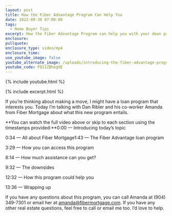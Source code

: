 ```yaml
---
layout: post
title: How the Fiber Advantage Program Can Help You
date: 2022-09-30 07:00:00
tags:
  - Home Buyer Tips
excerpt: How the Fiber Advantage Program can help you with your down payment.
enclosure:
pullquote:
enclosure_type: video/mp4
enclosure_time:
use_youtube_image: false
youtube_alternate_image: /uploads/introducing-the-fiber-advantage-program---yt.jpg
youtube_code: FQ1iZBhegXE
---
```

{% include youtube.html %}

{% include excerpt.html %}

If you’re thinking about making a move, I might have a loan program that interests you. Today I’m talking with Dan Ribler and his co-worker Amanda from Fiber Mortgage about what this new program entails.

**You can watch the full video above or skip to each section using the timestamps provided:**0:00 — Introducing today’s topic

0:34 — All about Fiber Mortgage1:43 — The Fiber Advantage loan program

3:29 — How you can access this program

8:14 — How much assistance can you get?

9:32 — The downsides

12:32 — How this program could help you

13:36 — Wrapping up

If you have any questions about this program, you can call Amanda at (904) 349-7301 or email her at [amanda@fibermortgage.com](mailto:amanda@fibermortgage.com). If you have any other real estate questions, feel free to call or email me too. I’d love to help.&nbsp;